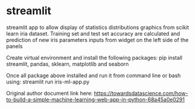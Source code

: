 # streamlit
streamlit app to allow display of statistics distributions graphics from scikit learn iria dataset. Training set and test set accuracy are calculated and prediction of new iris parameters inputs from widget on the left side of the panels 

Create virtual environment and install the following packages:
pip install streamlit, pandas, sklearn, matplotlib and seaborn

Once all package above installed and run it from command line or bash using: streamlit run iris-ml-app.py

Original author document link here: https://towardsdatascience.com/how-to-build-a-simple-machine-learning-web-app-in-python-68a45a0e0291
